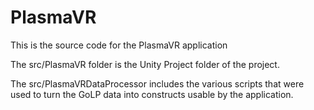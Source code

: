 # PlasmaVR
This is the source code for the PlasmaVR application

The src/PlasmaVR folder is the Unity Project folder of the project.

The src/PlasmaVRDataProcessor includes the various scripts that were used to turn the GoLP data into constructs usable by the application.
